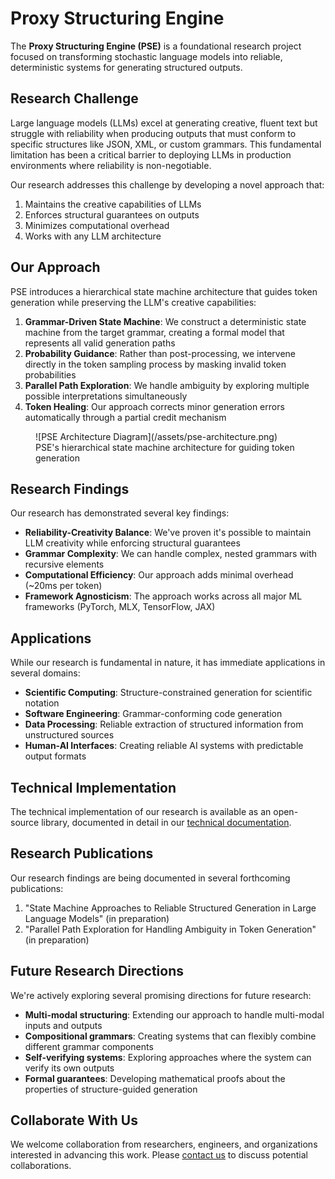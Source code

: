# Proxy Structuring Engine

The **Proxy Structuring Engine (PSE)** is a foundational research project focused on transforming stochastic language models into reliable, deterministic systems for generating structured outputs.

## Research Challenge

Large language models (LLMs) excel at generating creative, fluent text but struggle with reliability when producing outputs that must conform to specific structures like JSON, XML, or custom grammars. This fundamental limitation has been a critical barrier to deploying LLMs in production environments where reliability is non-negotiable.

Our research addresses this challenge by developing a novel approach that:

1. Maintains the creative capabilities of LLMs
2. Enforces structural guarantees on outputs
3. Minimizes computational overhead
4. Works with any LLM architecture

## Our Approach

PSE introduces a hierarchical state machine architecture that guides token generation while preserving the LLM's creative capabilities:

1. **Grammar-Driven State Machine**: We construct a deterministic state machine from the target grammar, creating a formal model that represents all valid generation paths
2. **Probability Guidance**: Rather than post-processing, we intervene directly in the token sampling process by masking invalid token probabilities
3. **Parallel Path Exploration**: We handle ambiguity by exploring multiple possible interpretations simultaneously
4. **Token Healing**: Our approach corrects minor generation errors automatically through a partial credit mechanism

<figure markdown>
  ![PSE Architecture Diagram](/assets/pse-architecture.png)
  <figcaption>PSE's hierarchical state machine architecture for guiding token generation</figcaption>
</figure>

## Research Findings

Our research has demonstrated several key findings:

- **Reliability-Creativity Balance**: We've proven it's possible to maintain LLM creativity while enforcing structural guarantees
- **Grammar Complexity**: We can handle complex, nested grammars with recursive elements
- **Computational Efficiency**: Our approach adds minimal overhead (~20ms per token)
- **Framework Agnosticism**: The approach works across all major ML frameworks (PyTorch, MLX, TensorFlow, JAX)

## Applications

While our research is fundamental in nature, it has immediate applications in several domains:

- **Scientific Computing**: Structure-constrained generation for scientific notation
- **Software Engineering**: Grammar-conforming code generation
- **Data Processing**: Reliable extraction of structured information from unstructured sources
- **Human-AI Interfaces**: Creating reliable AI systems with predictable output formats

## Technical Implementation

The technical implementation of our research is available as an open-source library, documented in detail in our [technical documentation](https://docs.theproxycompany.com/pse/).

## Research Publications

Our research findings are being documented in several forthcoming publications:

1. "State Machine Approaches to Reliable Structured Generation in Large Language Models" (in preparation)
2. "Parallel Path Exploration for Handling Ambiguity in Token Generation" (in preparation)

## Future Research Directions

We're actively exploring several promising directions for future research:

- **Multi-modal structuring**: Extending our approach to handle multi-modal inputs and outputs
- **Compositional grammars**: Creating systems that can flexibly combine different grammar components
- **Self-verifying systems**: Exploring approaches where the system can verify its own outputs
- **Formal guarantees**: Developing mathematical proofs about the properties of structure-guided generation

## Collaborate With Us

We welcome collaboration from researchers, engineers, and organizations interested in advancing this work. Please [contact us](/contact) to discuss potential collaborations.